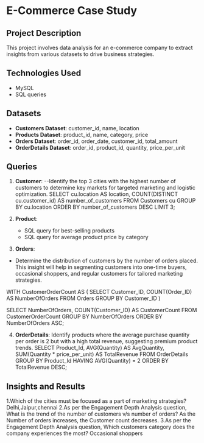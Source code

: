# E-Commerce Case Study

## Project Description
This project involves data analysis for an e-commerce company to extract insights from various datasets to drive business strategies.

## Technologies Used
- MySQL
- SQL queries

## Datasets
- **Customers Dataset**: customer_id, name, location
- **Products Dataset**: product_id, name, category, price
- **Orders Dataset**: order_id, order_date, customer_id, total_amount
- **OrderDetails Dataset**: order_id, product_id, quantity, price_per_unit

## Queries
1. **Customer**: 
--Identify the top 3 cities with the highest number of customers to determine key markets for targeted marketing and logistic optimization.
SELECT cu.location AS location, COUNT(DISTINCT cu.customer_id) AS number_of_customers
FROM Customers cu
GROUP BY cu.location
ORDER BY number_of_customers DESC
LIMIT 3;

2. **Product**: 
   - SQL query for best-selling products
   - SQL query for average product price by category

3. **Orders**: 
  - Determine the distribution of customers by the number of orders placed. This insight will help in segmenting customers into one-time buyers, occasional shoppers, and regular customers for tailored marketing strategies.

WITH CustomerOrderCount AS (
    SELECT 
        Customer_ID, 
        COUNT(Order_ID) AS NumberOfOrders
    FROM 
        Orders
    GROUP BY 
        Customer_ID
)

SELECT 
    NumberOfOrders, 
    COUNT(Customer_ID) AS CustomerCount
FROM 
    CustomerOrderCount
GROUP BY 
    NumberOfOrders
ORDER BY 
    NumberOfOrders ASC;

4. **OrderDetails**: 
  Identify products where the average purchase quantity per order is 2 but with a high total revenue, suggesting premium product trends.
SELECT 
    Product_Id, 
    AVG(Quantity) AS AvgQuantity,
    SUM(Quantity * price_per_unit) AS TotalRevenue
FROM 
    OrderDetails
GROUP BY 
    Product_Id
    HAVING 
    AVG(Quantity) = 2
    ORDER BY 
    TotalRevenue DESC;

## Insights and Results
1.Which of the cities must be focused as a part of marketing strategies?
Delhi,Jaipur,chennai
2.As per the Engagement Depth Analysis question, What is the trend of the number of customers v/s number of orders?
 As the Number of orders increases, the Customer count decreases. 
3.As per the Engagement Depth Analysis question, Which customers category does the company experiences the most?
 Occasional shoppers 

